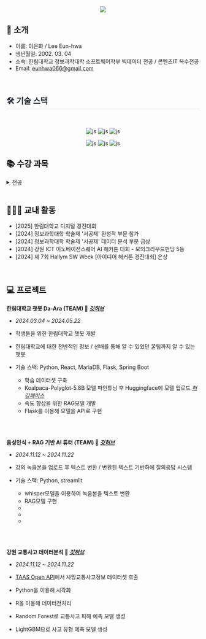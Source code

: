 <div align= "center">
<img src="https://capsule-render.vercel.app/api?type=waving&color=timeGradient&height=180&text=%20EUN-HWA's%20GitHub%20&animation=fadeIn&fontColor=000000&fontSize=60" />
</div>

##   🙌 소개
- 이름: 이은화 / Lee Eun-hwa
- 생년월일: 2002. 03. 04
- 소속: 한림대학교 정보과학대학 소프트웨어학부 빅데이터 전공 /  콘텐츠IT 복수전공
- Email: eunhwa066@gmail.com

<br>



<div style="text-align: left;">
    <h2 style="border-bottom: 1px solid #d8dee4; color: #282d33;"> 🛠️ 기술 스택 </h2> <br> 
    <div align="center">

![js](https://img.shields.io/badge/Python-3776AB?style=for-the-badge&logo=python&logoColor=white?style=for-the-badge&logo=JavaScript&logoColor=white) 
![js](https://img.shields.io/badge/R-276DC3?style=for-the-badge&logo=r&logoColor=white?style=for-the-badge&logo=JavaScript&logoColor=white)
![js](https://img.shields.io/badge/Java-ED8B00?style=for-the-badge&logo=openjdk&logoColor=white?style=for-the-badge&logo=JavaScript&logoColor=white)

![js](https://img.shields.io/badge/HTML-239120?style=for-the-badge&logo=html5&logoColor=white?style=for-the-badge&logo=JavaScript&logoColor=white)
![js](https://img.shields.io/badge/JavaScript-F7DF1E?style=for-the-badge&logo=JavaScript&logoColor=white?style=for-the-badge&logo=JavaScript&logoColor=white)
![js](https://img.shields.io/badge/CSS-239120?&style=for-the-badge&logo=css3&logoColor=white?style=for-the-badge&logo=JavaScript&logoColor=white)

</div>

    

## 📚 수강 과목
<details><summary>전공
</summary>


- 데이터베이스시스템
- 통신네트워크시스템
- 인공지능생체시스템개론
- 데이터사이언스기초
- 텍스트정보처리
- 소프트웨어특강II
- 소프트웨어특강I
- 소프트웨어공학
- 모바일프로그래밍
- 소프트웨어캡스톤디자인
- 파이썬과학프로그래밍기초
- 영상처리프로그래밍
- 머신러닝
- 컴퓨터구조
- 웹프로그래밍
- C프로그래밍
- 선형대수
- 이산구조론
- 자바프로그래밍II
- 자바프로그래밍I

</details>

<br>

## 👩🏻‍🎓 교내 활동
- [2025] 한림대학교 디지털 경진대회
- [2024] 정보과학대학 학술제 '서공제' 완성작 부문 참가
- [2024] 정보과학대학 학술제 '서공제' 데이터 분석 부분 금상
- [2024] 강원 ICT 이노베이션스퀘어 AI 해커톤 대회
      - 모의크라우드펀딩 5등
- [2024] 제 7회 Hallym SW Week [아이디어 해커톤 경진대회] 은상

<br>

## 💻 프로젝트

**한림대학교 챗봇 Da-Ara (TEAM) 🔎 _[깃허브](https://github.com/LeeEunHwaa/Hallym_Chat-bot)_**
- *2024.03.04 ~ 2024.05.22*

- 학생들을 위한 한림대학교 챗봇 개발

- 한림대학교에 대한 전반적인 정보 / 선배를 통해 알 수 있었던 꿀팁까지 알 수 있는 챗봇 

- 기술 스택: Python, React, MariaDB, Flask, Spring Boot

  - 학습 데이터셋 구축
  - Koalpaca-Polyglot-5.8B 모델 파인튜닝 후 Huggingface에 모델 업로드 _[허깅페이스](https://huggingface.co/EUNHWA11)_
  - 속도 향상을 위한 RAG모델 개발
  - Flask를 이용해 모델을 API로 구현


</br>
<br>

**음성인식 + RAG 기반 AI 튜터 (TEAM) 🔎 _[깃허브](https://github.com/LeeEunHwaa/Lecture_Tutor)_**
- *2024.11.12 ~ 2024.11.22*

- 강의 녹음본을 업로드 후 텍스트 변환 / 변환된 텍스트 기반하에 질의응답 시스템

- 기술 스택: Python, streamlit

  - whisper모델을 이용하여 녹음본을 텍스트 변환
  - RAG모델 구현
  - 
  - 
  - 


</br>
<br>

**강원 교통사고 데이터분석 🔎 _[깃허브](https://github.com/LeeEunHwaa/Traffic_Accident_Data_Analysis)_**

- *2024.11.12 ~ 2024.11.22*

- [TAAS Open API](https://opendata.koroad.or.kr/)에서 사망교통사고정보 데이터셋 호출
- Python을 이용해 시각화
- R을 이용해 데이터전처리
- Random Forest로 교통사고 피해 예측 모델 생성
- LightGBM으로 사고 유형 예측 모델 생성
<br>









